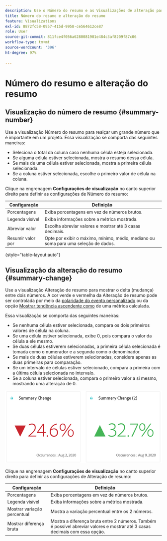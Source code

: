 ```yaml
---
description: Use o Número do resumo e as Visualizações de alteração para exibir pontos de dados importantes em um projeto.
title: Número do resumo e alteração do resumo
feature: Visualizations
exl-id: 8872fc58-0957-415d-9958-ce564612ce87
role: User
source-git-commit: 811fce4f056a6280081901e484c3af8209f87c06
workflow-type: tm+mt
source-wordcount: '396'
ht-degree: 97%

---
```


# Número do resumo e alteração do resumo

## Visualização do número de resumo {#summary-number}

Use a visualização Número do resumo para realçar um grande número que é importante em um projeto. Essa visualização se comporta das seguintes maneiras:

* Seleciona o total da coluna caso nenhuma célula esteja selecionada.
* Se alguma célula estiver selecionada, mostra o resumo dessa célula.
* Se mais de uma célula estiver selecionada, mostra a primeira célula selecionada.
* Se a coluna estiver selecionada, escolhe o primeiro valor de célula na coluna.

Clique na engrenagem **Configurações de visualização** no canto superior direito para definir as configurações de Número do resumo:

| Configuração | Definição |
|--- |--- |
| Porcentagens | Exiba porcentagens em vez de números brutos. |
| Legenda visível | Exiba informações sobre a métrica mostrada. |
| Abreviar valor | Escolha abreviar valores e mostrar até 3 casas decimais. |
| Resumir valor por | Opte por exibir o máximo, mínimo, médio, mediano ou soma para uma seleção de dados. |

{style="table-layout:auto"}

## Visualização da alteração do resumo {#summary-change}

Use a visualização Alteração de resumo para mostrar o delta (mudança) entre dois números. A cor verde e vermelha da Alteração de resumo pode ser controlada por meio da [polaridade do evento personalizado](https://experienceleague.adobe.com/docs/analytics/admin/admin-tools/success-events/success-event.html?lang=pt-BR) ou da opção [Mostrar tendência ascendente como](https://experienceleague.adobe.com/docs/analytics/components/calculated-metrics/calcmetric-workflow/cm-build-metrics.html?lang=pt-BR) de uma métrica calculada.

Essa visualização se comporta das seguintes maneiras:

* Se nenhuma célula estiver selecionada, compara os dois primeiros valores de célula na coluna.
* Se uma célula estiver selecionada, exibe 0, pois compara o valor da célula a ele mesmo.
* Se duas células estiverem selecionadas, a primeira célula selecionada é tomada como o numerador e a segunda como o denominador.
* Se mais de duas células estiverem selecionadas, considera apenas as duas primeiras para comparação.
* Se um intervalo de células estiver selecionado, compara a primeira com a última célula selecionada no intervalo.
* Se a coluna estiver selecionada, compara o primeiro valor a si mesmo, mostrando uma alteração de 0.


![Visualização de alteração de resumo mostrando o delta entre dois números.s](assets/summary-change.png)


Clique na engrenagem **Configurações de visualização** no canto superior direito para definir as configurações de Alteração de resumo:

| Configuração | Definição |
|--- |--- |
| Porcentagens | Exiba porcentagens em vez de números brutos. |
| Legenda visível | Exiba informações sobre a métrica mostrada. |
| Mostrar variação percentual | Mostra a variação percentual entre os 2 números. |
| Mostrar diferença bruta | Mostra a diferença bruta entre 2 números. Também é possível abreviar valores e mostrar até 3 casas decimais com essa opção. |
